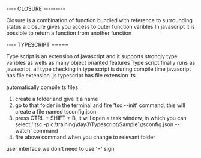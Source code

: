 ---- CLOSURE ---------

Closure is a combination of function bundled with reference to surrounding status
a closure gives you access to outer function varibles
In javascript it is possible to return a function from another function

---- TYPESCRIPT =====


Type script is an extension of javascript and it supports strongly type varibles as wells as many object orianted features
Type script finally runs as javascript, all type checking in type script is during compile time
javascript has file extension .js typescript has file extension .ts

automatically compile ts files

1) create a folder and give it a name
2) go to that folder in the terminal and fire 'tsc --init' command, this will create a file named tsconfig.json
3) press CTRL + SHIFT + B, it will open a task window, in which you can select ' tsc -p c:\training\day3\Typescript\Sample1\tsconfig.json --watch' command
4) fire above command when you change to relevant folder

user interface we don't need to use '=' sign